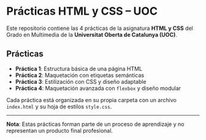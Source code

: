 # Prácticas HTML y CSS – UOC

Este repositorio contiene las 4 prácticas de la asignatura **HTML y CSS** del Grado en Multimedia de la **Universitat Oberta de Catalunya (UOC)**.

## Prácticas

- **Práctica 1**: Estructura básica de una página HTML
- **Práctica 2**: Maquetación con etiquetas semánticas
- **Práctica 3**: Estilización con CSS y diseño adaptable
- **Práctica 4**: Maquetación avanzada con `flexbox` y diseño modular

Cada práctica está organizada en su propia carpeta con un archivo `index.html` y su hoja de estilos `style.css`.

---

**Nota**: Estas prácticas forman parte de un proceso de aprendizaje y no representan un producto final profesional.
